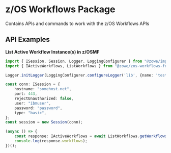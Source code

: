 # z/OS Workflows Package

Contains APIs and commands to work with the z/OS Workflows APIs

## API Examples

**List Active Workflow Instance(s) in z/OSMF**

```typescript
import { ISession, Session, Logger, LoggingConfigurer } from "@zowe/imperative";
import { IActiveWorkflows, ListWorkflows } from "@zowe/zos-workflows-for-zowe-sdk";

Logger.initLogger(LoggingConfigurer.configureLogger('lib', {name: 'test'}));

const conn: ISession = {
    hostname: "somehost.net",
    port: 443,
    rejectUnauthorized: false,
    user: "ibmuser",
    password: "password",
    type: "basic",
};
const session = new Session(conn);

(async () => {
    const response: IActiveWorkflows = await ListWorkflows.getWorkflows(session);
    console.log(response.workflows);
})();
```
